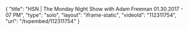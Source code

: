 {
    "title": "HSN | The Monday Night Show with Adam Freeman 01.30.2017 - 07 PM",
    "type": "solo",
    "layout": "iframe-static",
    "videoId": "112311754",
    "url": "\/tvpembed\/112311754"
}